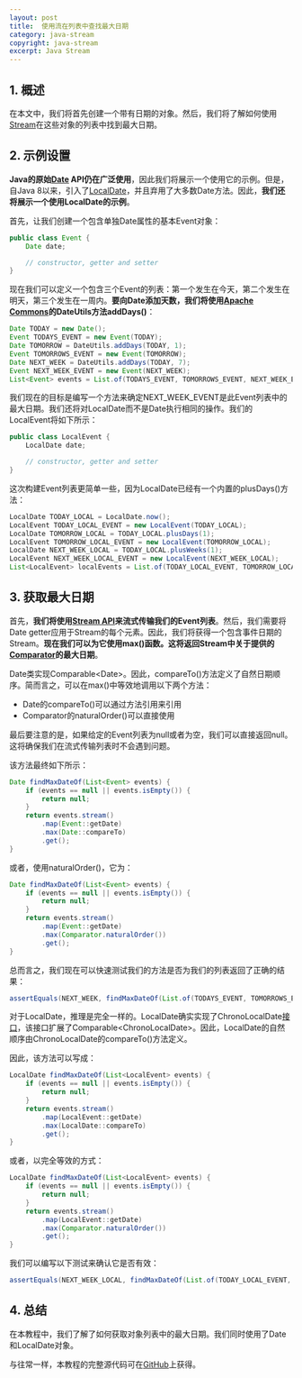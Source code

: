```yaml
---
layout: post
title:  使用流在列表中查找最大日期
category: java-stream
copyright: java-stream
excerpt: Java Stream
---
```


## 1. 概述

在本文中，我们将首先创建一个带有日期的对象。然后，我们将了解如何使用[Stream](https://www.baeldung.com/java-8-streams)在这些对象的列表中找到最大日期。

## 2. 示例设置

**Java的原始[Date](https://www.baeldung.com/java-get-the-current-date-legacy) API仍在广泛使用**，因此我们将展示一个使用它的示例。但是，自Java 8以来，引入了[LocalDate](https://www.baeldung.com/java-8-date-time-intro)，并且弃用了大多数Date方法。因此，**我们还将展示一个使用LocalDate的示例**。

首先，让我们创建一个包含单独Date属性的基本Event对象：

```java
public class Event {
    Date date;

    // constructor, getter and setter
}
```

现在我们可以定义一个包含三个Event的列表：第一个发生在今天，第二个发生在明天，第三个发生在一周内。**要向Date添加天数，我们将使用[Apache Commons](https://www.baeldung.com/java-commons-lang-3)的DateUtils方法addDays()**：

```java
Date TODAY = new Date();
Event TODAYS_EVENT = new Event(TODAY);
Date TOMORROW = DateUtils.addDays(TODAY, 1);
Event TOMORROWS_EVENT = new Event(TOMORROW);
Date NEXT_WEEK = DateUtils.addDays(TODAY, 7);
Event NEXT_WEEK_EVENT = new Event(NEXT_WEEK);
List<Event> events = List.of(TODAYS_EVENT, TOMORROWS_EVENT, NEXT_WEEK_EVENT);
```

我们现在的目标是编写一个方法来确定NEXT_WEEK_EVENT是此Event列表中的最大日期。我们还将对LocalDate而不是Date执行相同的操作。我们的LocalEvent将如下所示：

```java
public class LocalEvent {
    LocalDate date;

    // constructor, getter and setter
}
```

这次构建Event列表更简单一些，因为LocalDate已经有一个内置的plusDays()方法：

```java
LocalDate TODAY_LOCAL = LocalDate.now();
LocalEvent TODAY_LOCAL_EVENT = new LocalEvent(TODAY_LOCAL);
LocalDate TOMORROW_LOCAL = TODAY_LOCAL.plusDays(1);
LocalEvent TOMORROW_LOCAL_EVENT = new LocalEvent(TOMORROW_LOCAL);
LocalDate NEXT_WEEK_LOCAL = TODAY_LOCAL.plusWeeks(1);
LocalEvent NEXT_WEEK_LOCAL_EVENT = new LocalEvent(NEXT_WEEK_LOCAL);
List<LocalEvent> localEvents = List.of(TODAY_LOCAL_EVENT, TOMORROW_LOCAL_EVENT, NEXT_WEEK_LOCAL_EVENT);
```

## 3. 获取最大日期

首先，**我们将使用[Stream API](https://www.baeldung.com/java-8-streams)来流式传输我们的Event列表**。然后，我们需要将Date getter应用于Stream的每个元素。因此，我们将获得一个包含事件日期的Stream。**现在我们可以为它使用max()函数。这将返回Stream中关于提供的[Comparator](https://www.baeldung.com/java-comparator-comparable)的最大日期**。

Date类实现Comparable<Date\>。因此，compareTo()方法定义了自然日期顺序。简而言之，可以在max()中等效地调用以下两个方法：

-   Date的compareTo()可以通过方法引用来引用
-   Comparator的naturalOrder()可以直接使用

最后要注意的是，如果给定的Event列表为null或者为空，我们可以直接返回null。这将确保我们在流式传输列表时不会遇到问题。

该方法最终如下所示：

```java
Date findMaxDateOf(List<Event> events) {
    if (events == null || events.isEmpty()) {
        return null;
    }
    return events.stream()
        .map(Event::getDate)
        .max(Date::compareTo)
        .get();
}
```

或者，使用naturalOrder()，它为：

```java
Date findMaxDateOf(List<Event> events) {
    if (events == null || events.isEmpty()) {
        return null;
    }
    return events.stream()
        .map(Event::getDate)
        .max(Comparator.naturalOrder())
        .get();
}
```

总而言之，我们现在可以快速测试我们的方法是否为我们的列表返回了正确的结果：

```java
assertEquals(NEXT_WEEK, findMaxDateOf(List.of(TODAYS_EVENT, TOMORROWS_EVENT, NEXT_WEEK_EVENT);
```

对于LocalDate，推理是完全一样的。LocalDate确实实现了ChronoLocalDate[接口](https://www.baeldung.com/java-interfaces)，该接口扩展了Comparable<ChronoLocalDate\>。因此，LocalDate的自然顺序由ChronoLocalDate的compareTo()方法定义。

因此，该方法可以写成：

```java
LocalDate findMaxDateOf(List<LocalEvent> events) {
    if (events == null || events.isEmpty()) {
        return null;
    }
    return events.stream()
        .map(LocalEvent::getDate)
        .max(LocalDate::compareTo)
        .get();
}
```

或者，以完全等效的方式：

```java
LocalDate findMaxDateOf(List<LocalEvent> events) {
    if (events == null || events.isEmpty()) {
        return null;
    }
    return events.stream()
        .map(LocalEvent::getDate)
        .max(Comparator.naturalOrder())
        .get();
}
```

我们可以编写以下测试来确认它是否有效：

```java
assertEquals(NEXT_WEEK_LOCAL, findMaxDateOf(List.of(TODAY_LOCAL_EVENT, TOMORROW_LOCAL_EVENT, NEXT_WEEK_LOCAL_EVENT)));
```

## 4. 总结

在本教程中，我们了解了如何获取对象列表中的最大日期。我们同时使用了Date和LocalDate对象。

与往常一样，本教程的完整源代码可在[GitHub](https://github.com/tuyucheng7/taketoday-tutorial4j/tree/master/java-core-modules/java-streams-4)上获得。
